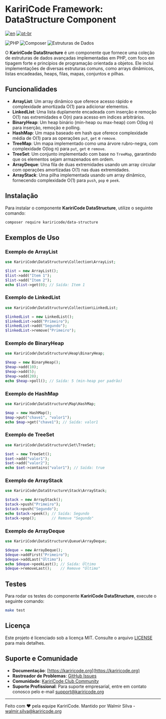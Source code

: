 # KaririCode Framework: DataStructure Component

[![en](https://img.shields.io/badge/lang-en-red.svg)](README.md)
[![pt-br](https://img.shields.io/badge/lang-pt--br-green.svg)](README.pt-br.md)

![PHP](https://img.shields.io/badge/PHP-777BB4?style=for-the-badge&logo=php&logoColor=white)
![Composer](https://img.shields.io/badge/Composer-885630?style=for-the-badge&logo=composer&logoColor=white)
![Estruturas de Dados](https://img.shields.io/badge/Estruturas_de_Dados-E74C3C?style=for-the-badge&logo=data-structures&logoColor=white)

O **KaririCode DataStructure** é um componente que fornece uma coleção de estruturas de dados avançadas implementadas em PHP, com foco em tipagem forte e princípios de programação orientada a objetos. Ele inclui implementações de diversas estruturas comuns, como arrays dinâmicos, listas encadeadas, heaps, filas, mapas, conjuntos e pilhas.

## Funcionalidades

- **ArrayList**: Um array dinâmico que oferece acesso rápido e complexidade amortizada O(1) para adicionar elementos.
- **LinkedList**: Uma lista duplamente encadeada com inserção e remoção O(1) nas extremidades e O(n) para acesso em índices arbitrários.
- **BinaryHeap**: Um heap binário (min-heap ou max-heap) com O(log n) para inserção, remoção e polling.
- **HashMap**: Um mapa baseado em hash que oferece complexidade média de O(1) para as operações `put`, `get` e `remove`.
- **TreeMap**: Um mapa implementado como uma árvore rubro-negra, com complexidade O(log n) para `put`, `get` e `remove`.
- **TreeSet**: Um conjunto implementado com base no `TreeMap`, garantindo que os elementos sejam armazenados em ordem.
- **ArrayDeque**: Uma fila de duas extremidades usando um array circular com operações amortizadas O(1) nas duas extremidades.
- **ArrayStack**: Uma pilha implementada usando um array dinâmico, fornecendo complexidade O(1) para `push`, `pop` e `peek`.

## Instalação

Para instalar o componente **KaririCode DataStructure**, utilize o seguinte comando:

```bash
composer require kariricode/data-structure
```

## Exemplos de Uso

### Exemplo de ArrayList

```php
use KaririCode\DataStructure\Collection\ArrayList;

$list = new ArrayList();
$list->add("Item 1");
$list->add("Item 2");
echo $list->get(0); // Saída: Item 1
```

### Exemplo de LinkedList

```php
use KaririCode\DataStructure\Collection\LinkedList;

$linkedList = new LinkedList();
$linkedList->add("Primeiro");
$linkedList->add("Segundo");
$linkedList->remove("Primeiro");
```

### Exemplo de BinaryHeap

```php
use KaririCode\DataStructure\Heap\BinaryHeap;

$heap = new BinaryHeap();
$heap->add(10);
$heap->add(5);
$heap->add(20);
echo $heap->poll(); // Saída: 5 (min-heap por padrão)
```

### Exemplo de HashMap

```php
use KaririCode\DataStructure\Map\HashMap;

$map = new HashMap();
$map->put("chave1", "valor1");
echo $map->get("chave1"); // Saída: valor1
```

### Exemplo de TreeSet

```php
use KaririCode\DataStructure\Set\TreeSet;

$set = new TreeSet();
$set->add("valor1");
$set->add("valor2");
echo $set->contains("valor1"); // Saída: true
```

### Exemplo de ArrayStack

```php
use KaririCode\DataStructure\Stack\ArrayStack;

$stack = new ArrayStack();
$stack->push("Primeiro");
$stack->push("Segundo");
echo $stack->peek(); // Saída: Segundo
$stack->pop();       // Remove "Segundo"
```

### Exemplo de ArrayDeque

```php
use KaririCode\DataStructure\Queue\ArrayDeque;

$deque = new ArrayDeque();
$deque->addFirst("Primeiro");
$deque->addLast("Último");
echo $deque->peekLast(); // Saída: Último
$deque->removeLast();    // Remove "Último"
```

## Testes

Para rodar os testes do componente **KaririCode DataStructure**, execute o seguinte comando:

```bash
make test
```

## Licença

Este projeto é licenciado sob a licença MIT. Consulte o arquivo [LICENSE](LICENSE) para mais detalhes.

## Suporte e Comunidade

- **Documentação**: [https://kariricode.org](https://kariricode.org)
- **Rastreador de Problemas**: [GitHub Issues](https://github.com/KaririCode-Framework/kariricode-datastructure/issues)
- **Comunidade**: [KaririCode Club Community](https://kariricode.club)
- **Suporte Profissional**: Para suporte empresarial, entre em contato conosco pelo e-mail support@kariricode.org

---

Feito com ❤️ pela equipe KaririCode. Mantido por Walmir Silva - [walmir.silva@kariricode.org](mailto:walmir.silva@kariricode.org)

